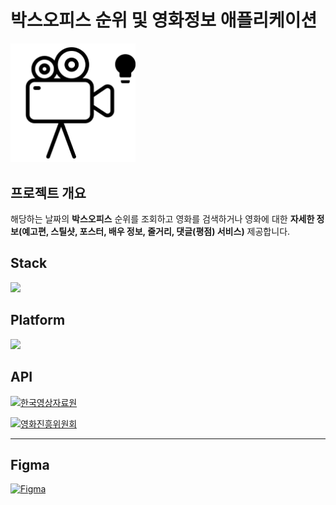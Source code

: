 # 박스오피스 순위 및 영화정보 애플리케이션
<img src="https://raw.githubusercontent.com/ejeonghun/moviehelper/master/app/src/main/res/mipmap-hdpi/logo.png" alt="MovieHelper ICON" width="200"/>

## 프로젝트 개요
해당하는 날짜의 **박스오피스** 순위를 조회하고 영화를 검색하거나 영화에 대한 **자세한 정보(예고편, 스틸샷, 포스터, 배우 정보, 줄거리, 댓글(평점) 서비스)** 제공합니다.


## Stack
<img src="https://img.shields.io/badge/kotlin-7F52FF?style=for-the-badge&logo=kotlin&logoColor=white">

## Platform
<img src="https://img.shields.io/badge/android-34A853?style=for-the-badge&logo=android&logoColor=white">

## API
[![한국영상자료원](https://github.com/ejeonghun/moviehelper/assets/41509711/46c08797-d718-46af-86fe-328b32dcd57e)](https://www.kmdb.or.kr/main)


[![영화진흥위원회](https://github.com/ejeonghun/moviehelper/assets/41509711/f40098f3-2d31-44cb-8e28-301412bbcc26)](https://www.kobis.or.kr/kobisopenapi/homepg/main/main.do)


---

## Figma
[![Figma](https://github.com/ejeonghun/moviehelper/assets/41509711/a1cd2f0e-7c86-462e-98a3-ad4c488f0d64)](https://www.figma.com/design/eRVMfe20scXhdLNbjwsAjj/%EC%95%88%EB%93%9C%EB%A1%9C%EC%9D%B4%EB%93%9C-%ED%94%84%EB%A1%9C%EC%A0%9D%ED%8A%B8---MovieHelper?node-id=0-1&t=bhSdvEhoo9dDF9ii-0)
